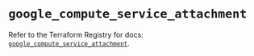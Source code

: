 # `google_compute_service_attachment`

Refer to the Terraform Registry for docs: [`google_compute_service_attachment`](https://registry.terraform.io/providers/hashicorp/google/5.17.0/docs/resources/compute_service_attachment).
